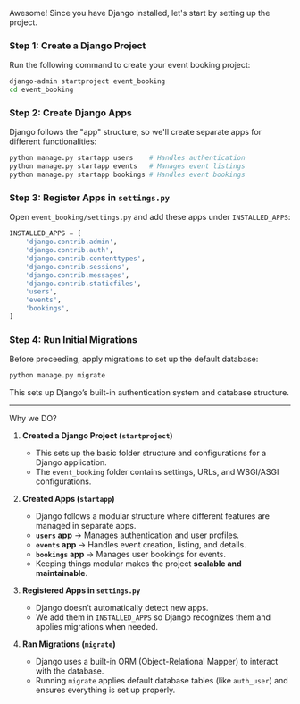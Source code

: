 Awesome! Since you have Django installed, let's start by setting up the project.

### **Step 1: Create a Django Project**

Run the following command to create your event booking project:

```bash
django-admin startproject event_booking
cd event_booking
```

### **Step 2: Create Django Apps**

Django follows the "app" structure, so we'll create separate apps for different functionalities:

```bash
python manage.py startapp users    # Handles authentication
python manage.py startapp events   # Manages event listings
python manage.py startapp bookings # Handles event bookings
```

### **Step 3: Register Apps in `settings.py`**

Open `event_booking/settings.py` and add these apps under `INSTALLED_APPS`:

```python
INSTALLED_APPS = [
    'django.contrib.admin',
    'django.contrib.auth',
    'django.contrib.contenttypes',
    'django.contrib.sessions',
    'django.contrib.messages',
    'django.contrib.staticfiles',
    'users',
    'events',
    'bookings',
]
```

### **Step 4: Run Initial Migrations**

Before proceeding, apply migrations to set up the default database:

```bash
python manage.py migrate
```

This sets up Django’s built-in authentication system and database structure.

---

Why we DO?
1. **Created a Django Project (`startproject`)**
    - This sets up the basic folder structure and configurations for a Django application.
    - The `event_booking` folder contains settings, URLs, and WSGI/ASGI configurations.
2. **Created Apps (`startapp`)**
    
    - Django follows a modular structure where different features are managed in separate apps.
    - **`users` app** → Manages authentication and user profiles.
    - **`events` app** → Handles event creation, listing, and details.
    - **`bookings` app** → Manages user bookings for events.
    - Keeping things modular makes the project **scalable and maintainable**.
3. **Registered Apps in `settings.py`**
    
    - Django doesn’t automatically detect new apps.
    - We add them in `INSTALLED_APPS` so Django recognizes them and applies migrations when needed.
4. **Ran Migrations (`migrate`)**
    
    - Django uses a built-in ORM (Object-Relational Mapper) to interact with the database.
    - Running `migrate` applies default database tables (like `auth_user`) and ensures everything is set up properly.